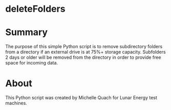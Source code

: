 # deleteFolders

# Summary
The purpose of this simple Python script is to remove subdirectory folders from a directory if an external drive is at 75%+ storage capacity. Subfolders 2 days or older will be removed from the directory in order to provide free space for incoming data. 

# About
This Python script was created by Michelle Quach for Lunar Energy test machines. 
